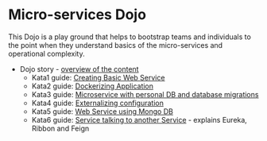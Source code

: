 # Micro-services Dojo

This Dojo is a play ground that helps to bootstrap teams and individuals to
the point when they understand basics of the micro-services and operational
complexity.

* Dojo story - [overview of the content](http://accordance.github.io/microservice-dojo/guides/docs/dojo_story.html)
  * Kata1 guide: [Creating Basic Web Service](http://accordance.github.io/microservice-dojo/guides/docs/kata1/creating_basic_web_service.html)
  * Kata2 guide: [Dockerizing Application](http://accordance.github.io/microservice-dojo/guides/docs/kata2/dockerizing_application.html)
  * Kata3 guide: [Microservice with personal DB and database migrations](http://accordance.github.io/microservice-dojo/guides/docs/kata3/service_using_mysql_db.html)
  * Kata4 guide: [Externalizing configuration](http://accordance.github.io/microservice-dojo/guides/docs/kata4/externalizing_configuration.html)
  * Kata5 guide: [Web Service using Mongo DB](http://accordance.github.io/microservice-dojo/guides/docs/kata5/service_using_mongo_db.html)
  * Kata6 guide: [Service talking to another Service](http://accordance.github.io/microservice-dojo/guides/docs/kata6/service_talking_to_service.html.html) -
  explains Eureka, Ribbon and Feign
